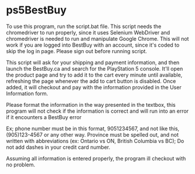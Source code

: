 # ps5BestBuy 

To use this program, run the script.bat file. This script needs the chromedriver to run properly, since it uses Selenium WebDriver and chromedriver is needed to run and manipulate Google Chrome. This will not work if you are logged into BestBuy with an account, since it's coded to skip the log in page. Please sign out before running script.

This script will ask for your shipping and payment information, and then launch the BestBuy.ca and search for the PlayStation 5 console. 
It'll open the product page and try to add it to the cart every minute until available, refreshing the page whenever the add to cart button is disabled. 
Once added, it will checkout and pay with the information provided in the User Information form. 

Please format the information in the way presented in the textbox, this program will not check if the information is correct and will run into an error if it encounters a BestBuy error 

Ex; phone number must be in this format, 9051234567, and not like this, (905)123-4567 or any other way. 
Province must be spelled out, and not written with abbreviations (ex: Ontario vs ON, British Columbia vs BC); 
Do not add dashes in your credit card number. 

Assuming all information is entered properly, the program ill checkout with no problem. 
